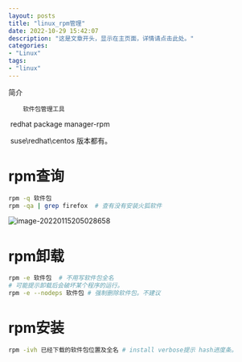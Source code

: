 ```yaml
---
layout: posts
title: "linux_rpm管理"
date: 2022-10-29 15:42:07
description: "这是文章开头，显示在主页面，详情请点击此处。"
categories: 
- "Linux"
tags:
- "linux"
---
```


简介 <!--more-->

		软件包管理工具

​		redhat package manager-rpm

​		suse\redhat\centos 版本都有。

# rpm查询

```bash
rpm -q 软件包
rpm -qa | grep firefox  # 查有没有安装火狐软件
```

![image-20220115205028658](rpm%E7%AE%A1%E7%90%86.assets/image-20220115205028658.png)

# rpm卸载	

```bash
rpm -e 软件包  # 不用写软件包全名
# 可能提示卸载后会破坏某个程序的运行。
rpm -e --nodeps 软件包 # 强制删除软件包。不建议

```

# rpm安装

```bash
rpm -ivh 已经下载的软件包位置及全名 # install verbose提示 hash进度条。

```

